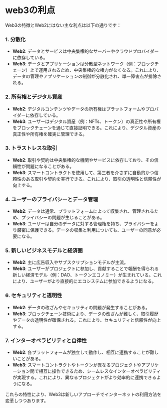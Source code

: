 # web3の利点

Web3の特徴とWeb2にはない主な利点は以下の通りです：

### 1. **分散化**

- **Web2**: データとサービスは中央集権的なサーバーやクラウドプロバイダーに依存している。
- **Web3**: データとアプリケーションは分散型ネットワーク（例：ブロックチェーン）上で運用されるため、中央集権的な権力がなくなる。これにより、データの管理やアプリケーションの制御が分散化され、単一障害点が排除される。

### 2. **所有権とデジタル資産**

- **Web2**: デジタルコンテンツやデータの所有権はプラットフォームやプロバイダーに依存している。
- **Web3**: ユーザーはデジタル資産（例：NFTs、トークン）の真正性や所有権をブロックチェーンを通じて直接証明できる。これにより、デジタル資産の真正性や所有権を確実に管理できる。

### 3. **トラストレスな取引**

- **Web2**: 取引や契約は中央集権的な機関やサービスに依存しており、その信頼性が問題になることがある。
- **Web3**: スマートコントラクトを使用して、第三者を介さずに自動的かつ信頼性のある取引や契約を実行できる。これにより、取引の透明性と信頼性が向上する。

### 4. **ユーザーのプライバシーとデータ管理**

- **Web2**: データは通常、プラットフォームによって収集され、管理されるため、プライバシーの問題が生じることがある。
- **Web3**: ユーザーは自分のデータに対する管理権を持ち、プライバシーをより厳密に保護できる。データの収集と利用についても、ユーザーの同意が必要になる。

### 5. **新しいビジネスモデルと経済圏**

- **Web2**: 主に広告収入やサブスクリプションモデルが主流。
- **Web3**: ユーザーがプロジェクトに参加し、貢献することで報酬を得られる新しい経済モデル（例：DAO、トークンエコノミー）が生まれている。これにより、ユーザーがより直接的にエコシステムに参加できるようになる。

### 6. **セキュリティと透明性**

- **Web2**: データの改ざんやセキュリティの問題が発生することがある。
- **Web3**: ブロックチェーン技術により、データの改ざんが難しく、取引履歴やデータの透明性が確保される。これにより、セキュリティと信頼性が向上する。

### 7. **インターオペラビリティと自律性**

- **Web2**: 各プラットフォームが独立して動作し、相互に連携することが難しいことがある。
- **Web3**: スマートコントラクトやトークンが異なるプロジェクトやアプリケーション間で相互に操作できるため、シームレスなインターオペラビリティが実現する。これにより、異なるプロジェクトがより効率的に連携できるようになる。

これらの特性により、Web3は新しいアプローチでインターネットの利用方法を変革しつつあります。
